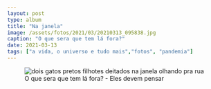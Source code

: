 ```yaml
---
layout: post
type: album
title: "Na janela"
image: /assets/fotos/2021/03/20210313_095838.jpg
caption: "O que sera que tem lá fora?"
date: 2021-03-13
tags: ["a vida, o universo e tudo mais","fotos", "pandemia"]
---
```

<figure class="foto-post">
            <img src="{{ site.baseurl }}/assets/fotos/2021/03/20210313_095838.jpg" alt="dois gatos pretos filhotes deitados na janela olhando pra rua" title="Pequenos Woody e Mérida">
  <figcaption>O que sera que tem lá fora? - Eles devem pensar</figcaption>
</figure>